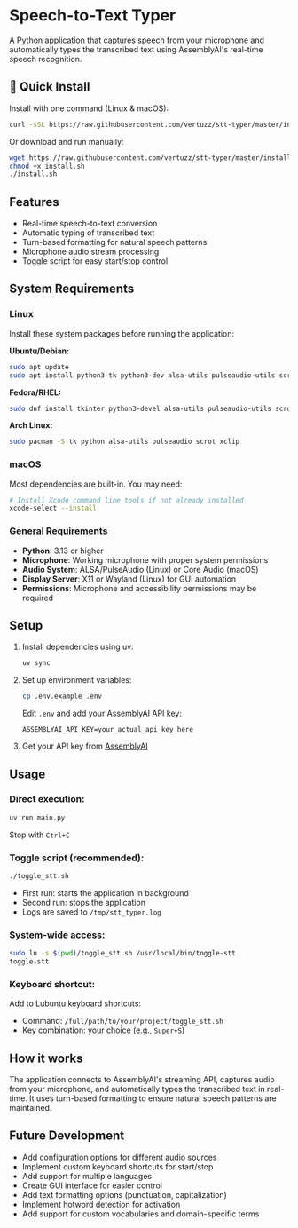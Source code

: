 # Speech-to-Text Typer

A Python application that captures speech from your microphone and automatically types the transcribed text using AssemblyAI's real-time speech recognition.

## 🚀 Quick Install

Install with one command (Linux & macOS):

```bash
curl -sSL https://raw.githubusercontent.com/vertuzz/stt-typer/master/install.sh | bash
```

Or download and run manually:
```bash
wget https://raw.githubusercontent.com/vertuzz/stt-typer/master/install.sh
chmod +x install.sh
./install.sh
```

## Features

- Real-time speech-to-text conversion
- Automatic typing of transcribed text
- Turn-based formatting for natural speech patterns
- Microphone audio stream processing
- Toggle script for easy start/stop control

## System Requirements

### Linux
Install these system packages before running the application:

**Ubuntu/Debian:**
```bash
sudo apt update
sudo apt install python3-tk python3-dev alsa-utils pulseaudio-utils scrot xclip
```

**Fedora/RHEL:**
```bash
sudo dnf install tkinter python3-devel alsa-utils pulseaudio-utils scrot xclip
```

**Arch Linux:**
```bash
sudo pacman -S tk python alsa-utils pulseaudio scrot xclip
```

### macOS
Most dependencies are built-in. You may need:
```bash
# Install Xcode command line tools if not already installed
xcode-select --install
```

### General Requirements
- **Python**: 3.13 or higher
- **Microphone**: Working microphone with proper system permissions
- **Audio System**: ALSA/PulseAudio (Linux) or Core Audio (macOS)
- **Display Server**: X11 or Wayland (Linux) for GUI automation
- **Permissions**: Microphone and accessibility permissions may be required

## Setup

1. Install dependencies using uv:
   ```bash
   uv sync
   ```

2. Set up environment variables:
   ```bash
   cp .env.example .env
   ```
   Edit `.env` and add your AssemblyAI API key:
   ```
   ASSEMBLYAI_API_KEY=your_actual_api_key_here
   ```

3. Get your API key from [AssemblyAI](https://www.assemblyai.com/)

## Usage

### Direct execution:
```bash
uv run main.py
```
Stop with `Ctrl+C`

### Toggle script (recommended):
```bash
./toggle_stt.sh
```
- First run: starts the application in background
- Second run: stops the application
- Logs are saved to `/tmp/stt_typer.log`

### System-wide access:
```bash
sudo ln -s $(pwd)/toggle_stt.sh /usr/local/bin/toggle-stt
toggle-stt
```

### Keyboard shortcut:
Add to Lubuntu keyboard shortcuts:
- Command: `/full/path/to/your/project/toggle_stt.sh`  
- Key combination: your choice (e.g., `Super+S`)

## How it works

The application connects to AssemblyAI's streaming API, captures audio from your microphone, and automatically types the transcribed text in real-time. It uses turn-based formatting to ensure natural speech patterns are maintained.

## Future Development

- Add configuration options for different audio sources
- Implement custom keyboard shortcuts for start/stop
- Add support for multiple languages
- Create GUI interface for easier control
- Add text formatting options (punctuation, capitalization)
- Implement hotword detection for activation
- Add support for custom vocabularies and domain-specific terms